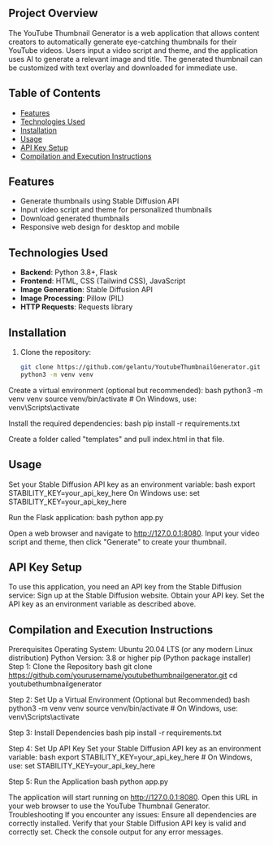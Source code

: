 ## Project Overview

The YouTube Thumbnail Generator is a web application that allows content creators to automatically generate eye-catching thumbnails for their YouTube videos. Users input a video script and theme, and the application uses AI to generate a relevant image and title. The generated thumbnail can be customized with text overlay and downloaded for immediate use.

## Table of Contents

- [Features](#features)
- [Technologies Used](#technologies-used)
- [Installation](#installation)
- [Usage](#usage)
- [API Key Setup](#api-key-setup)
- [Compilation and Execution Instructions](#compilation-and-execution-instructions)

## Features

- Generate thumbnails using Stable Diffusion API
- Input video script and theme for personalized thumbnails
- Download generated thumbnails
- Responsive web design for desktop and mobile

## Technologies Used

- **Backend**: Python 3.8+, Flask
- **Frontend**: HTML, CSS (Tailwind CSS), JavaScript
- **Image Generation**: Stable Diffusion API
- **Image Processing**: Pillow (PIL)
- **HTTP Requests**: Requests library

## Installation

1. Clone the repository:
   ```bash
   git clone https://github.com/gelantu/YoutubeThumbnailGenerator.git
   python3 -m venv venv
  Create a virtual environment (optional but recommended):
  bash
  python3 -m venv venv
  source venv/bin/activate  # On Windows, use: venv\Scripts\activate
  
  Install the required dependencies:
  bash
  pip install -r requirements.txt

  Create a folder called "templates" and pull index.html in that file. 

## Usage

  Set your Stable Diffusion API key as an environment variable:
  bash
  export STABILITY_KEY=your_api_key_here 
  On Windows use: set STABILITY_KEY=your_api_key_here
  
  Run the Flask application:
  bash
  python app.py
  
  Open a web browser and navigate to http://127.0.0.1:8080.
  Input your video script and theme, then click "Generate" to create your thumbnail.

## API Key Setup
  To use this application, you need an API key from the Stable Diffusion service:
  Sign up at the Stable Diffusion website.
  Obtain your API key.
  Set the API key as an environment variable as described above.

## Compilation and Execution Instructions

Prerequisites
Operating System: Ubuntu 20.04 LTS (or any modern Linux distribution)
Python Version: 3.8 or higher
pip (Python package installer)
Step 1: Clone the Repository
bash
git clone https://github.com/yourusername/youtubethumbnailgenerator.git
cd youtubethumbnailgenerator

Step 2: Set Up a Virtual Environment (Optional but Recommended)
bash
python3 -m venv venv
source venv/bin/activate  # On Windows, use: venv\Scripts\activate

Step 3: Install Dependencies
bash
pip install -r requirements.txt

Step 4: Set Up API Key
Set your Stable Diffusion API key as an environment variable:
bash
export STABILITY_KEY=your_api_key_here  # On Windows, use: set STABILITY_KEY=your_api_key_here

Step 5: Run the Application
bash
python app.py

The application will start running on http://127.0.0.1:8080. Open this URL in your web browser to use the YouTube Thumbnail Generator.
Troubleshooting
If you encounter any issues:
Ensure all dependencies are correctly installed.
Verify that your Stable Diffusion API key is valid and correctly set.
Check the console output for any error messages.
